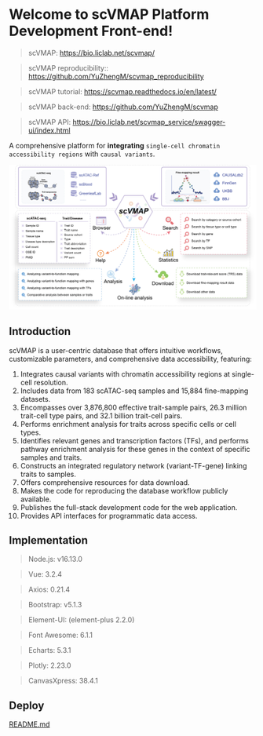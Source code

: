 # Welcome to scVMAP Platform Development Front-end!

> scVMAP: https://bio.liclab.net/scvmap/

> scVMAP reproducibility:: https://github.com/YuZhengM/scvmap_reproducibility

> scVMAP tutorial: https://scvmap.readthedocs.io/en/latest/

> scVMAP back-end: https://github.com/YuZhengM/scvmap

> scVMAP API: https://bio.liclab.net/scvmap_service/swagger-ui/index.html

A comprehensive platform for **integrating** `single-cell chromatin accessibility regions` with `causal variants`.

![overview.png](src/assets/img/home/overview.png)

## Introduction

scVMAP is a user-centric database that offers intuitive workflows, customizable parameters, and comprehensive data accessibility, featuring:

1. Integrates causal variants with chromatin accessibility regions at single-cell resolution.
2. Includes data from 183 scATAC-seq samples and 15,884 fine-mapping datasets.
3. Encompasses over 3,876,800 effective trait-sample pairs, 26.3 million trait-cell type pairs, and 32.1 billion trait-cell pairs.
4. Performs enrichment analysis for traits across specific cells or cell types.
5. Identifies relevant genes and transcription factors (TFs), and performs pathway enrichment analysis for these genes in the context of specific samples and traits.
6. Constructs an integrated regulatory network (variant-TF-gene) linking traits to samples.
7. Offers comprehensive resources for data download.
8. Makes the code for reproducing the database workflow publicly available.
9. Publishes the full-stack development code for the web application.
10. Provides API interfaces for programmatic data access.

## Implementation

> Node.js: v16.13.0

> Vue: 3.2.4

> Axios: 0.21.4

> Bootstrap: v5.1.3

> Element-UI: (element-plus 2.2.0)

> Font Awesome: 6.1.1

> Echarts: 5.3.1

> Plotly: 2.23.0

> CanvasXpress: 38.4.1

## Deploy

[README.md](deploy/README.md)
